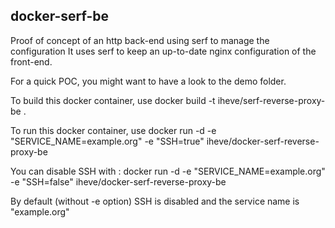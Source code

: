 ## docker-serf-be

Proof of concept of an http back-end using serf to manage the configuration
It uses serf to keep an up-to-date nginx configuration of the front-end.

For a quick POC, you might want to have a look to the demo folder.

To build this docker container, use
docker build -t iheve/serf-reverse-proxy-be .

To run this docker container, use
docker run -d -e "SERVICE_NAME=example.org" -e "SSH=true" iheve/docker-serf-reverse-proxy-be

You can disable SSH with :
docker run -d -e "SERVICE_NAME=example.org" -e "SSH=false" iheve/docker-serf-reverse-proxy-be

By default (without -e option) SSH is disabled and the service name is
"example.org"
